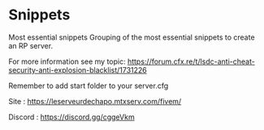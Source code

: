 # Snippets
Most essential snippets
Grouping of the most essential snippets to create an RP server.

For more information see my topic: https://forum.cfx.re/t/lsdc-anti-cheat-security-anti-explosion-blacklist/1731226

Remember to add start folder to your server.cfg

Site : https://leserveurdechapo.mtxserv.com/fivem/

Discord : https://discord.gg/cggeVkm

